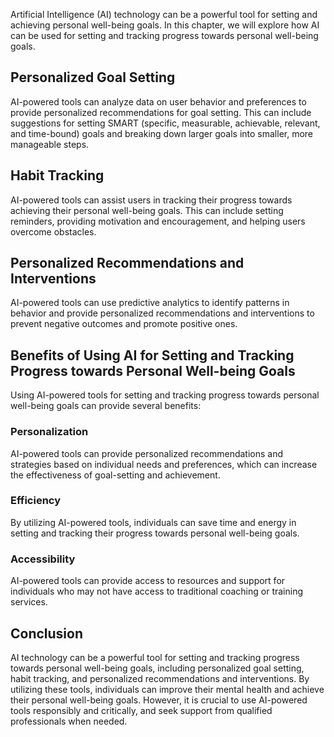 
Artificial Intelligence (AI) technology can be a powerful tool for setting and achieving personal well-being goals. In this chapter, we will explore how AI can be used for setting and tracking progress towards personal well-being goals.

Personalized Goal Setting
-------------------------

AI-powered tools can analyze data on user behavior and preferences to provide personalized recommendations for goal setting. This can include suggestions for setting SMART (specific, measurable, achievable, relevant, and time-bound) goals and breaking down larger goals into smaller, more manageable steps.

Habit Tracking
--------------

AI-powered tools can assist users in tracking their progress towards achieving their personal well-being goals. This can include setting reminders, providing motivation and encouragement, and helping users overcome obstacles.

Personalized Recommendations and Interventions
----------------------------------------------

AI-powered tools can use predictive analytics to identify patterns in behavior and provide personalized recommendations and interventions to prevent negative outcomes and promote positive ones.

Benefits of Using AI for Setting and Tracking Progress towards Personal Well-being Goals
----------------------------------------------------------------------------------------

Using AI-powered tools for setting and tracking progress towards personal well-being goals can provide several benefits:

### Personalization

AI-powered tools can provide personalized recommendations and strategies based on individual needs and preferences, which can increase the effectiveness of goal-setting and achievement.

### Efficiency

By utilizing AI-powered tools, individuals can save time and energy in setting and tracking their progress towards personal well-being goals.

### Accessibility

AI-powered tools can provide access to resources and support for individuals who may not have access to traditional coaching or training services.

Conclusion
----------

AI technology can be a powerful tool for setting and tracking progress towards personal well-being goals, including personalized goal setting, habit tracking, and personalized recommendations and interventions. By utilizing these tools, individuals can improve their mental health and achieve their personal well-being goals. However, it is crucial to use AI-powered tools responsibly and critically, and seek support from qualified professionals when needed.
